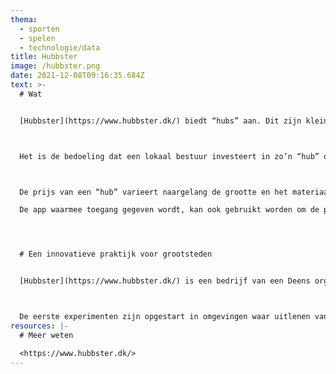 ```yaml
---
thema:
  - sporten
  - spelen
  - technologie/data
title: Hubbster
image: /hubbster.png
date: 2021-12-08T09:16:35.684Z
text: >-
  # Wat


  [Hubbster](https://www.hubbster.dk/) biedt “hubs” aan. Dit zijn kleine maar stevige opbergruimtes uit roestvrij staal om sport- en spelmateriaal op te bergen in een publieke plaats in de stad. Er wordt gezorgd voor hoogwaardig spelmateriaal. Ze werken op batterijen en zijn slim. Hiermee wordt bedoeld kunnen traceren wie de “hub” opent en of het materiaal terug gelegd wordt, hoe vaak het gebruikt wordt. Hiervoor wordt gebruik gemaakt van IoT (“internet of things”) via sensoren en beeldregistratie.



  Het is de bedoeling dat een lokaal bestuur investeert in zo’n “hub” op diverse plaatsen in de stad. Inwoners kunnen via een gratis app vinden waar er “hubs” hangen. Als ze zich registeren, kunnen ze de kast openen met de app en kunnen ze het materiaal gebruiken. Dit kan tegen een kleine vergoeding die via een gekoppelde creditkaart vereffend wordt. Een lokaal bestuur kan ervoor kiezen dat er geen vergoeding betaald wordt en dan is er geen terugverdienmodel voor het lokaal bestuur voor het gebruik. Het lokaal bestuur kan ook beslissen om inwoners jaarlijks of maandelijks een bijdrage te laten betalen voor onbeperkt gebruik van het materiaal. Deze modaliteiten worden op maat afgesproken met de organisatie [Hubbster](https://www.hubbster.dk/).



  De prijs van een “hub” varieert naargelang de grootte en het materiaal. Er zijn op dit ogenblik 29 verschillende materialen te verkrijgen. De richtprijs is 5.000 euro voor een “hub”. Daarnaast is er de kost voor een onderhoudscontract. De levensduur wordt geschat op 10 jaar.

  De app waarmee toegang gegeven wordt, kan ook gebruikt worden om de plek en het materiaal te beoordelen. Zo kan er snel ingegrepen worden als het materiaal niet meer in orde is. Daarnaast is het de bedoeling dat de app verbindend werkt met anderen en dat gebruikers elkaar kunnen uitnodigen om samen te sporten of een spel te spelen. We weten dat zulke verbindende apps niet goed werken in Vlaanderen om nieuwe gemeenschappen te vormen. Die contacten ontstaan niet spontaan via een app. Er zijn heel wat offline verbindende activiteiten nodig om een gemeenschap te vormen. 




  # Een innovatieve praktijk voor grootsteden


  [Hubbster](https://www.hubbster.dk/) is een bedrijf van een Deens organisatie Sharing Lab die gericht is op sociale innovatie en deeleconomie. Ze zochten naar manieren om de leefbaarheid van steden te vergroten en nieuwe mogelijkheden tot verbinding voor de vele alleenstaanden in een stad. Spelen en bewegen in de openbare ruimte zijn belangrijke hefbomen om dynamiek en verbinding in het straatbeeld te laten voelen en zien. Ze ontdekten dat op de pleintjes in een stad het materiaal ontbrak om even te spelen of te sporten en zo is het idee ontstaan van robuuste opbergkasten en een gebruikersapp.



  De eerste experimenten zijn opgestart in omgevingen waar uitlenen van sportmateriaal tegen betaling een evidentie was zoals Bryantpark in New York. De experimenten met “hubs” lopen tot nu toe in grootstedelijke context (Parijs, Lisabon) en lijken daar te werken bij jongvolwassenen die gewoon zijn hun smartphone te gebruiken voor veel aspecten in hun dagelijkse leven en geen zin hebben om hun eigen materiaal mee te brengen naar de publieke ruimte. Er is geen ervaring hoe dit loopt in kleinere gemeentes en er is geen rapport beschikbaar over het gebruik van het materiaal en of de app verbindend werkt.
resources: |-
  # Meer weten

  <https://www.hubbster.dk/>
---
```

